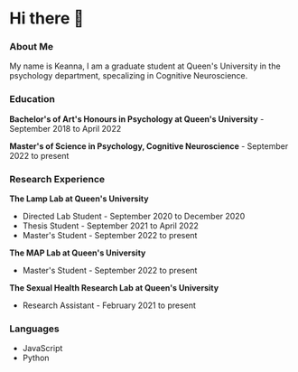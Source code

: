 # Hi there 👋

### About Me

My name is Keanna, I am a graduate student at Queen's University in the psychology department, specalizing in Cognitive Neuroscience. 

### Education

**Bachelor's of Art's Honours in Psychology at Queen's University** - September 2018 to April 2022

**Master's of Science in Psychology, Cognitive Neuroscience** - September 2022 to present

### Research Experience

**The Lamp Lab at Queen's University**
- Directed Lab Student - September 2020 to December 2020
- Thesis Student - September 2021 to April 2022
- Master's Student - September 2022 to present

**The MAP Lab at Queen's University**
- Master's Student - September 2022 to present

**The Sexual Health Research Lab at Queen's University**
- Research Assistant - February 2021 to present

### Languages
- JavaScript
- Python
